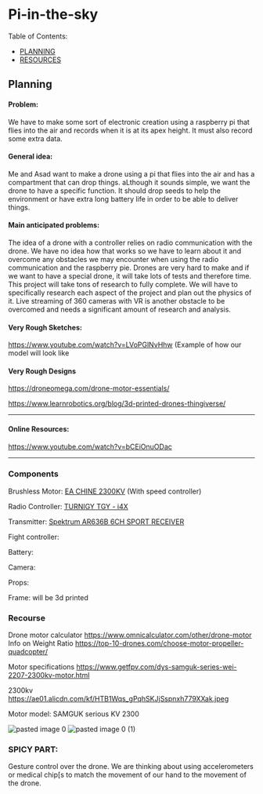 # Pi-in-the-sky


Table of Contents:
* [PLANNING](https://github.com/afaqirz67/Pi-in-the-sky/blob/main/README.md#planning)
* [RESOURCES](https://github.com/afaqirz67/Pi-in-the-sky/blob/main/README.md#recourse)


## Planning

#### Problem:
We have to make some sort of electronic creation using a raspberry pi that flies into the air and records when it is at its apex height. It must also record some extra data.

#### General idea:
Me and Asad want to make a drone using a pi that flies into the air and has a compartment that can drop things. aLthough it sounds simple, we want the drone to have a specific function. It should drop seeds to help the environment or have extra long battery life in order to be able to deliver things.

#### Main anticipated problems:
The idea of a drone with a controller relies on radio communication with the drone. We have no idea how that works so we have to learn about it and overcome any obstacles we may encounter when using the radio communication and the raspberry pie.
Drones are very hard to make and if we want to have a special drone, it will take lots of tests and therefore time. This project will take tons of research to fully complete. We will have to specifically research each aspect of the project and plan out the physics of it. 
Live streaming of 360 cameras with VR is another obstacle to be overcomed and needs a significant amount of research and analysis.



#### Very Rough Sketches:

https://www.youtube.com/watch?v=LVoPGlNvHhw   (Example of how our model will look like

#### Very Rough Designs 
https://droneomega.com/drone-motor-essentials/

https://www.learnrobotics.org/blog/3d-printed-drones-thingiverse/

_____________________________________________________________________________________

#### Online Resources:

https://www.youtube.com/watch?v=bCEiOnuODac


____________________________________________________________________________________





### Components 

Brushless Motor: 	  [EA CHINE 2300KV](https://www.eachine.com/Eachine-2205-MN2205-2300KV-2-4S-Motor-For-Eachine-Wizard-X220-X210-250-280-FPV-Racing-Frame-p-642.html) (With speed controller)        

Radio Controller:  	[TURNIGY TGY - i4X](https://hobbyking.com/en_us/turnigy-tgy-i4x-mode-2-afhds-afhds-2a-switchable-4ch-transmitter-receiver.html)

Transmitter: 	      [Spektrum AR636B 6CH SPORT RECEIVER](https://www.horizonhobby.com/product/ar636b-dsmx-6-channel-as3x-sport-receiver/SPMAR636B.html) 

Fight controller:

Battery:

Camera:

Props:

Frame:           will be 3d printed






### Recourse 

Drone motor calculator 
https://www.omnicalculator.com/other/drone-motor
Info on Weight Ratio
https://top-10-drones.com/choose-motor-propeller-quadcopter/

Motor specifications
https://www.getfpv.com/dys-samguk-series-wei-2207-2300kv-motor.html

2300kv
https://ae01.alicdn.com/kf/HTB1Wqs_gPqhSKJjSspnxh779XXak.jpeg


Motor model: SAMGUK serious KV 2300


![pasted image 0](https://user-images.githubusercontent.com/56890879/152362260-7c9233a2-e19b-481a-9829-89f53286319e.png)
![pasted image 0 (1)](https://user-images.githubusercontent.com/56890879/152362281-9065dfec-2e47-4a7a-8d15-e1356836e820.png)



### SPICY PART:

Gesture control over the drone. We are thinking about using accelerometers or medical chip[s to match the movement of our hand to the movement of the drone.


